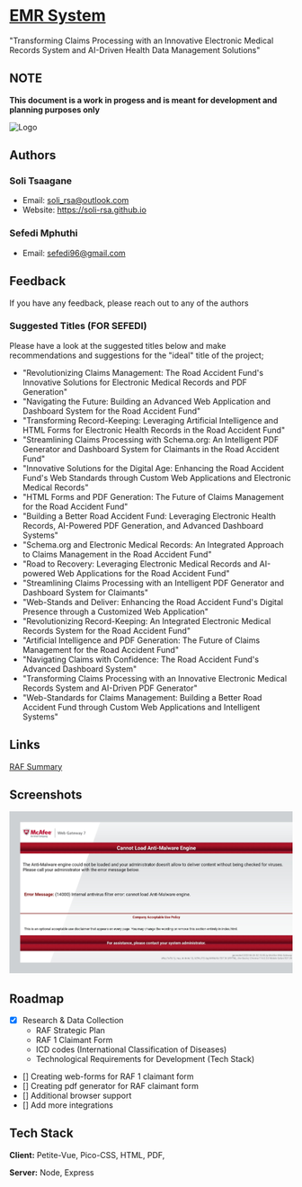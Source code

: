 
# [EMR System](github.com/)

"Transforming Claims Processing with an Innovative Electronic Medical Records System and AI-Driven Health Data Management Solutions"

## NOTE
**This document is a work in progess and is meant for development and planning purposes only**

![Logo](https://avatars.githubusercontent.com/u/101721558?s=400&u=b3ee5a70db47e64d45b2ef712619bac009f97358&v=4)


## Authors

### Soli Tsaagane

- Email: soli_rsa@outlook.com
- Website: https://soli-rsa.github.io

### Sefedi Mphuthi

- Email: sefedi96@gmail.com

## Feedback

If you have any feedback, please reach out to any of the authors

### Suggested Titles (FOR SEFEDI)

Please have a look at the suggested titles below and make recommendations and suggestions for the "ideal" title of the project;

- "Revolutionizing Claims Management: The Road Accident Fund's Innovative Solutions for Electronic Medical Records and PDF Generation"
- "Navigating the Future: Building an Advanced Web Application and Dashboard System for the Road Accident Fund"
- "Transforming Record-Keeping: Leveraging Artificial Intelligence and HTML Forms for Electronic Health Records in the Road Accident Fund"
- "Streamlining Claims Processing with Schema.org: An Intelligent PDF Generator and Dashboard System for Claimants in the Road Accident Fund"
- "Innovative Solutions for the Digital Age: Enhancing the Road Accident Fund's Web Standards through Custom Web Applications and Electronic Medical Records"
- "HTML Forms and PDF Generation: The Future of Claims Management for the Road Accident Fund"
- "Building a Better Road Accident Fund: Leveraging Electronic Health Records, AI-Powered PDF Generation, and Advanced Dashboard Systems"
- "Schema.org and Electronic Medical Records: An Integrated Approach to Claims Management in the Road Accident Fund"
- "Road to Recovery: Leveraging Electronic Medical Records and AI-powered Web Applications for the Road Accident Fund"
- "Streamlining Claims Processing with an Intelligent PDF Generator and Dashboard System for Claimants"
- "Web-Stands and Deliver: Enhancing the Road Accident Fund's Digital Presence through a Customized Web Application"
- "Revolutionizing Record-Keeping: An Integrated Electronic Medical Records System for the Road Accident Fund"
- "Artificial Intelligence and PDF Generation: The Future of Claims Management for the Road Accident Fund"
- "Navigating Claims with Confidence: The Road Accident Fund's Advanced Dashboard System"
- "Transforming Claims Processing with an Innovative Electronic Medical Records System and AI-Driven PDF Generator"
- "Web-Standards for Claims Management: Building a Better Road Accident Fund through Custom Web Applications and Intelligent Systems"

## Links
[RAF Summary](./RAF.md)

## Screenshots

![App Screenshot](./raf_claimant_page_down_2023-26.jpg
)

## Roadmap

- [x] Research & Data Collection
  - RAF Strategic Plan
  - RAF 1 Claimant Form
  - ICD codes (International Classification of Diseases)
  - Technological Requirements for Development (Tech Stack)
- [] Creating web-forms for RAF 1 claimant form
- [] Creating pdf generator for RAF claimant form
- [] Additional browser support
- [] Add more integrations

## Tech Stack

**Client:** Petite-Vue, Pico-CSS, HTML, PDF,

**Server:** Node, Express
